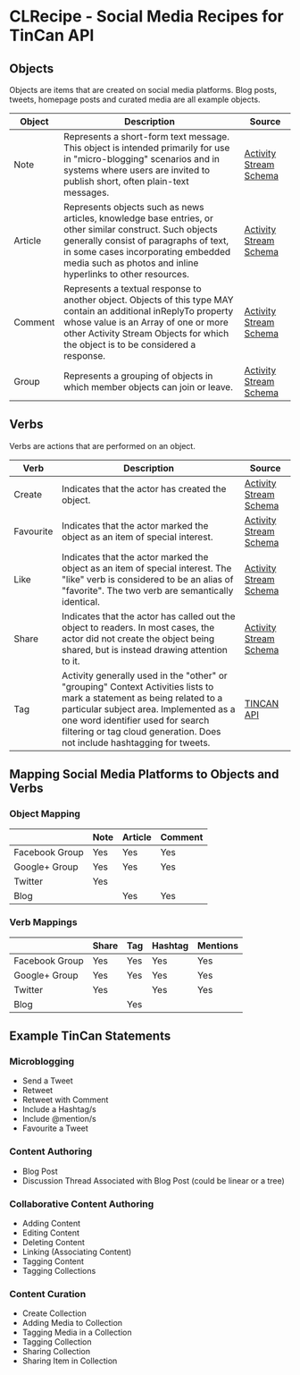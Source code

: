 # CLRecipe - Social Media Recipes for TinCan API

## Objects

Objects are items that are created on social media platforms. Blog posts, tweets, homepage posts and curated media are all example objects.

| Object  | Description | Source |
| ------------- | ------------- | ------------- |
| Note  | Represents a short-form text message. This object is intended primarily for use in "micro-blogging" scenarios and in systems where users are invited to publish short, often plain-text messages.  | [Activity Stream Schema]() |
| Article | Represents objects such as news articles, knowledge base entries, or other similar construct. Such objects generally consist of paragraphs of text, in some cases incorporating embedded media such as photos and inline hyperlinks to other resources.  | [Activity Stream Schema]() |
| Comment | Represents a textual response to another object. Objects of this type MAY contain an additional inReplyTo property whose value is an Array of one or more other Activity Stream Objects for which the object is to be considered a response. | [Activity Stream Schema]() |
| Group | Represents a grouping of objects in which member objects can join or leave.  | [Activity Stream Schema]() |

## Verbs

Verbs are actions that are performed on an object.

| Verb  | Description | Source |
| ------------- | ------------- | ------------- |
| Create  | Indicates that the actor has created the object.  | [Activity Stream Schema]() |
| Favourite  | Indicates that the actor marked the object as an item of special interest.  | [Activity Stream Schema]() |
| Like  |  Indicates that the actor marked the object as an item of special interest. The "like" verb is considered to be an alias of "favorite". The two verb are semantically identical. | [Activity Stream Schema]() |
| Share  | Indicates that the actor has called out the object to readers. In most cases, the actor did not create the object being shared, but is instead drawing attention to it.  | [Activity Stream Schema]() |
| Tag  | Activity generally used in the "other" or "grouping" Context Activities lists to mark a statement as being related to a particular subject area. Implemented as a one word identifier used for search filtering or tag cloud generation. Does not include hashtagging for tweets. | [TINCAN API](http://id.tincanapi.com/activitytype/tag) |

## Mapping Social Media Platforms to Objects and Verbs

### Object Mapping

|   | Note | Article | Comment |
| ------------- | ------------- | ------------- | ------------- |
| Facebook Group | Yes | Yes | Yes |
| Google+ Group | Yes | Yes | Yes |
| Twitter | Yes |  |  |
| Blog | | Yes  | Yes |

### Verb Mappings

|   | Share | Tag | Hashtag | Mentions |
| ------------- | ------------- | ------------- | ------------- | ------------- |
| Facebook Group | Yes | Yes | Yes | Yes |
| Google+ Group | Yes | Yes | Yes | Yes |
| Twitter | Yes |  | Yes | Yes |
| Blog | | Yes  |  |  |

## Example TinCan Statements

### Microblogging
* Send a Tweet
* Retweet
* Retweet with Comment
* Include a Hashtag/s
* Include @mention/s
* Favourite a Tweet

### Content Authoring
* Blog Post
* Discussion Thread Associated with Blog Post (could be linear or a tree)

### Collaborative Content Authoring
* Adding Content
* Editing Content
* Deleting Content
* Linking (Associating Content)
* Tagging Content
* Tagging Collections

### Content Curation
* Create Collection
* Adding Media to Collection
* Tagging Media in a Collection
* Tagging Collection
* Sharing Collection
* Sharing Item in Collection
